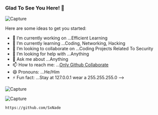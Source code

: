 ### Glad To See You Here! 👋


![Capture](https://wallpaperaccess.com/full/1889973.jpg)


Here are some ideas to get you started:

- 🔭 I’m currently working on ...Efficient Learning
- 🌱 I’m currently learning ...Coding, Networking, Hacking
- 👯 I’m looking to collaborate on ...Coding Projects Related To Security
- 🤔 I’m looking for help with ...Anything
- 💬 Ask me about ...Anything
- 📫 How to reach me: ...[Only Github Collaborate](https://github.com/SxNade)
- 😄 Pronouns: ...He/Him
- ⚡ Fun fact: ...Stay at 127.0.0.1 wear a 255.255.255.0
-->


![Capture](https://wallpaperaccess.com/full/2323341.jpg)

![Capture](https://www.pixelstalk.net/wp-content/uploads/2016/04/Motivational-wallpaper-study-images-desktop-620x349.jpg)

`https://github.com/SxNade`
